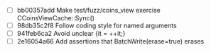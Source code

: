 - [ ] bb00357add Make test/fuzz/coins_view exercise CCoinsViewCache::Sync()
- [ ] 98db35c2f8 Follow coding style for named arguments
- [ ] 941feb6ca2 Avoid unclear {it = ++it;}
- [ ] 2e16054a66 Add assertions that BatchWrite(erase=true) erases